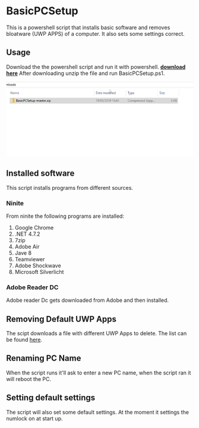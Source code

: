 # BasicPCSetup

This is a powershell script that installs basic software and removes bloatware (UWP APPS) of a computer.
It also sets some settings correct.

## Usage
Download the the powershell script and run it with powershell.
[**download here**]('https://github.com/multiplies/BasicPCSetup/releases/download/v1.0/BasicInstallion.ps1')
After downloading unzip the file and run BasicPCSetup.ps1.

![alt text](https://github.com/multiplies/BasicPCSetup/raw/master/images/RunScript.gif )

## Installed software
This script installs programs from different sources.

### Ninite
From ninite the following programs are installed:
1. Google Chrome
1. .NET 4.7.2
1. 7zip
1. Adobe Air
1. Jave 8
1. Teamviewer
1. Adobe Shockwave
1. Microsoft Silverlicht

### Adobe Reader DC
Adobe reader Dc gets downloaded from Adobe and then installed.

## Removing Default UWP Apps
The scipt downloads a file with different UWP Apps to delete.
The list can be found [here]('https://github.com/multiplies/uwp_remove_list/blob/master/uwp.txt').

## Renaming PC Name
When the script runs it'll ask to enter a new PC name, when the script ran it will reboot the PC.

## Setting default settings
The script will also set some default settings. At the moment it settings the numlock on at start up.